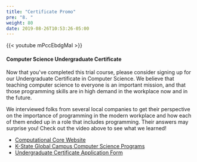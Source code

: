 ```yaml
---
title: "Certificate Promo"
pre: "8. "
weight: 80
date: 2019-08-26T10:53:26-05:00
---
```


{{< youtube mPccEbdgMaI >}}

#### Computer Science Undergraduate Certificate

Now that you've completed this trial course, please consider signing up for our Undergraduate Certificate in Computer Science. We believe that teaching computer science to everyone is an important mission, and that those programming skills are in high demand in the workplace now and in the future.

We interviewed folks from several local companies to get their perspective on the importance of programming in the modern workplace and how each of them ended up in a role that includes programming. Their answers may surprise you! Check out the video above to see what we learned!

* [Computational Core Website](http://www.cs.ksu.edu/core/)
* [K-State Global Campus Computer Science Programs](https://global.k-state.edu/engineering/computer-science/)
* [Undergraduate Certificate Application Form](http://www.cs.ksu.edu/core/certificate-application/Apply.html)
